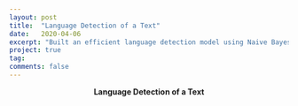```yaml
---
layout: post
title:  "Language Detection of a Text"
date:   2020-04-06
excerpt: "Built an efficient language detection model using Naive Bayes and relative rank order comparison, resulting in predcitng English and French with 99% accuracy."
project: true
tag:
comments: false
---
```



    
<center><b>Language Detection of a Text</b></center>
